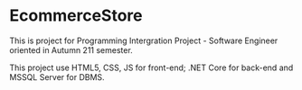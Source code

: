 # EcommerceStore
This is project for Programming Intergration Project - Software Engineer oriented in Autumn 211 semester.

This project use HTML5, CSS, JS for front-end; .NET Core for back-end and MSSQL Server for DBMS.
